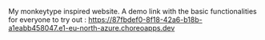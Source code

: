 My monkeytype inspired website. A demo link with the basic functionalities for everyone to try out : https://87fbdef0-8f18-42a6-b18b-a1eabb458047.e1-eu-north-azure.choreoapps.dev
